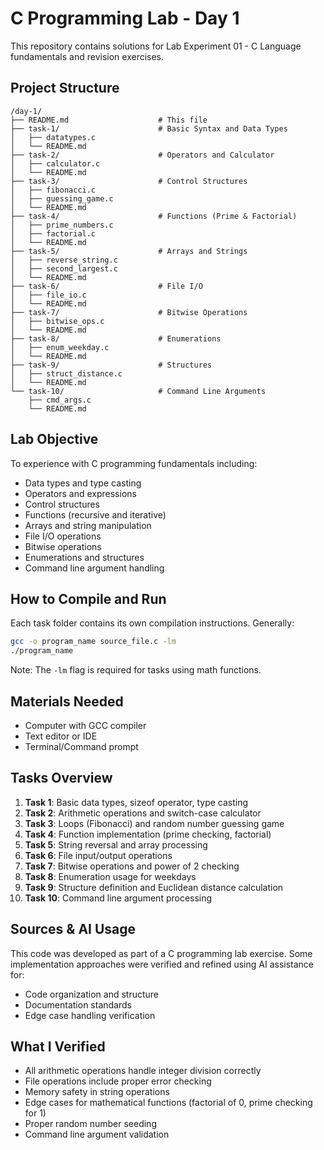 # C Programming Lab - Day 1

This repository contains solutions for Lab Experiment 01 - C Language fundamentals and revision exercises.

## Project Structure

```
/day-1/
├── README.md                    # This file
├── task-1/                      # Basic Syntax and Data Types
│   ├── datatypes.c
│   └── README.md
├── task-2/                      # Operators and Calculator
│   ├── calculator.c
│   └── README.md
├── task-3/                      # Control Structures
│   ├── fibonacci.c
│   ├── guessing_game.c
│   └── README.md
├── task-4/                      # Functions (Prime & Factorial)
│   ├── prime_numbers.c
│   ├── factorial.c
│   └── README.md
├── task-5/                      # Arrays and Strings
│   ├── reverse_string.c
│   ├── second_largest.c
│   └── README.md
├── task-6/                      # File I/O
│   ├── file_io.c
│   └── README.md
├── task-7/                      # Bitwise Operations
│   ├── bitwise_ops.c
│   └── README.md
├── task-8/                      # Enumerations
│   ├── enum_weekday.c
│   └── README.md
├── task-9/                      # Structures
│   ├── struct_distance.c
│   └── README.md
└── task-10/                     # Command Line Arguments
    ├── cmd_args.c
    └── README.md
```

## Lab Objective

To experience with C programming fundamentals including:
- Data types and type casting
- Operators and expressions
- Control structures
- Functions (recursive and iterative)
- Arrays and string manipulation
- File I/O operations
- Bitwise operations
- Enumerations and structures
- Command line argument handling

## How to Compile and Run

Each task folder contains its own compilation instructions. Generally:

```bash
gcc -o program_name source_file.c -lm
./program_name
```

Note: The `-lm` flag is required for tasks using math functions.

## Materials Needed

- Computer with GCC compiler
- Text editor or IDE
- Terminal/Command prompt

## Tasks Overview

1. **Task 1**: Basic data types, sizeof operator, type casting
2. **Task 2**: Arithmetic operations and switch-case calculator
3. **Task 3**: Loops (Fibonacci) and random number guessing game
4. **Task 4**: Function implementation (prime checking, factorial)
5. **Task 5**: String reversal and array processing
6. **Task 6**: File input/output operations
7. **Task 7**: Bitwise operations and power of 2 checking
8. **Task 8**: Enumeration usage for weekdays
9. **Task 9**: Structure definition and Euclidean distance calculation
10. **Task 10**: Command line argument processing

## Sources & AI Usage

This code was developed as part of a C programming lab exercise. Some implementation approaches were verified and refined using AI assistance for:
- Code organization and structure
- Documentation standards
- Edge case handling verification

## What I Verified

- All arithmetic operations handle integer division correctly
- File operations include proper error checking
- Memory safety in string operations
- Edge cases for mathematical functions (factorial of 0, prime checking for 1)
- Proper random number seeding
- Command line argument validation